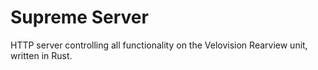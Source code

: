 # Supreme Server

HTTP server controlling all functionality on the Velovision Rearview unit, written in Rust.


